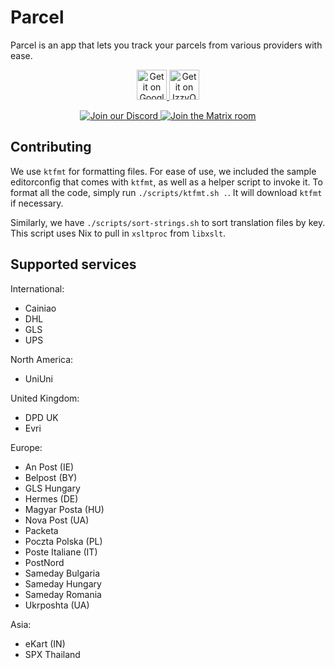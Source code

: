 # Parcel

Parcel is an app that lets you track your parcels from various providers with ease.

<p align="center">
<a href="https://play.google.com/store/apps/details?id=dev.itsvic.parceltracker">
<img src="./.github/play-badge.png" alt="Get it on Google Play" height="48dp">
</a>
<a href="https://apt.izzysoft.de/fdroid/index/apk/dev.itsvic.parceltracker">
<img src="https://gitlab.com/IzzyOnDroid/repo/-/raw/master/assets/IzzyOnDroidButtonGreyBorder_nofont.png" alt="Get it on IzzyOnDroid" height="48dp">
</a>
</p>

<p align="center">
<a href="https://discord.gg/QdvpveRTsT">
<img src="https://img.shields.io/discord/1349842428366159973?style=for-the-badge&logo=discord&logoColor=white&color=%235865F2" alt="Join our Discord">
</a>
<a href="https://matrix.to/#/#parcel-community:matrix.org">
<img src="https://img.shields.io/matrix/parcel-community%3Amatrix.org?style=for-the-badge&logo=matrix&color=white" alt="Join the Matrix room">
</a>
</p>

## Contributing

We use `ktfmt` for formatting files. For ease of use, we included the sample editorconfig that comes with `ktfmt`, as well as a helper script to invoke it.
To format all the code, simply run `./scripts/ktfmt.sh .`. It will download `ktfmt` if necessary.

Similarly, we have `./scripts/sort-strings.sh` to sort translation files by key. This script uses Nix to pull in `xsltproc` from `libxslt`.

## Supported services

International:
- Cainiao
- DHL
- GLS
- UPS

North America:
- UniUni

United Kingdom:
- DPD UK
- Evri

Europe:
- An Post (IE)
- Belpost (BY)
- GLS Hungary
- Hermes (DE)
- Magyar Posta (HU)
- Nova Post (UA)
- Packeta
- Poczta Polska (PL)
- Poste Italiane (IT)
- PostNord
- Sameday Bulgaria
- Sameday Hungary
- Sameday Romania
- Ukrposhta (UA)

Asia:
- eKart (IN)
- SPX Thailand
